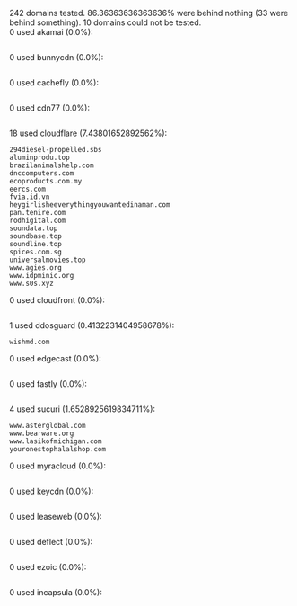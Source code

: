 242 domains tested. 86.36363636363636% were behind nothing (33 were behind something). 10 domains could not be tested.<br>
0 used akamai (0.0%):
```

```

0 used bunnycdn (0.0%):
```

```

0 used cachefly (0.0%):
```

```

0 used cdn77 (0.0%):
```

```

18 used cloudflare (7.43801652892562%):
```
294diesel-propelled.sbs
aluminprodu.top
brazilanimalshelp.com
dnccomputers.com
ecoproducts.com.my
eercs.com
fvia.id.vn
heygirlisheeverythingyouwantedinaman.com
pan.tenire.com
rodhigital.com
soundata.top
soundbase.top
soundline.top
spices.com.sg
universalmovies.top
www.agies.org
www.idpminic.org
www.s0s.xyz
```

0 used cloudfront (0.0%):
```

```

1 used ddosguard (0.4132231404958678%):
```
wishmd.com
```

0 used edgecast (0.0%):
```

```

0 used fastly (0.0%):
```

```

4 used sucuri (1.6528925619834711%):
```
www.asterglobal.com
www.bearware.org
www.lasikofmichigan.com
youronestophalalshop.com
```

0 used myracloud (0.0%):
```

```

0 used keycdn (0.0%):
```

```

0 used leaseweb (0.0%):
```

```

0 used deflect (0.0%):
```

```

0 used ezoic (0.0%):
```

```

0 used incapsula (0.0%):
```

```
